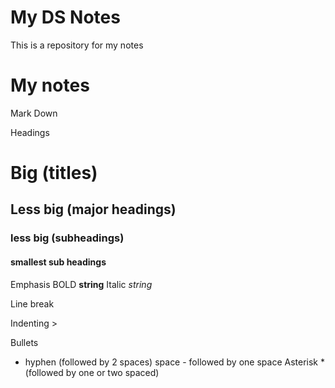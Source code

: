 
# My DS Notes

This is a repository for my notes


# My notes

Mark Down 

Headings
# Big (titles)
## Less big (major headings)
### less big (subheadings)
#### smallest sub headings

Emphasis
BOLD **string**
Italic *string*

Line break
<br>

Indenting > 

Bullets
- hyphen (followed by 2 spaces)
space - followed by one space
Asterisk * (followed by one or two spaced)
